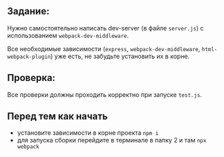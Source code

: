 ## Задание:

Нужно самостоятельно написать dev-server (в файле `server.js`) с использованием `webpack-dev-middleware`.

Все необходимые зависимости (`express`, `webpack-dev-middleware`, `html-webpack-plugin`) уже есть, не забудьте установить их в корне.

## Проверка:

Все проверки должны проходить корректно при запуске `test.js`.

## Перед тем как начать

- установите зависимости в корне проекта `npm i`
- для запуска сборки перейдите в терминале в папку 2 и там `npx webpack`
